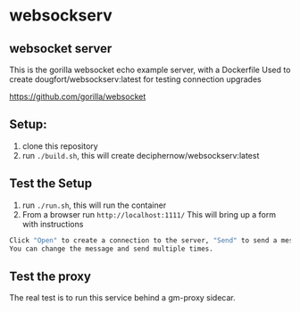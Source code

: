 # websockserv
## websocket server

This is the gorilla websocket echo example server, with a Dockerfile
Used to create dougfort/websockserv:latest for testing connection upgrades

https://github.com/gorilla/websocket

## Setup:
1. clone this repository
2. run `./build.sh`, this will create deciphernow/websockserv:latest

## Test the Setup
1. run `./run.sh`, this will run the container
2. From a browser run `http://localhost:1111/` This will bring up a form with instructions
```bash
Click "Open" to create a connection to the server, "Send" to send a message to the server and "Close" to close the connection.
You can change the message and send multiple times.

```
## Test the proxy
The real test is to run this service behind a gm-proxy sidecar.
